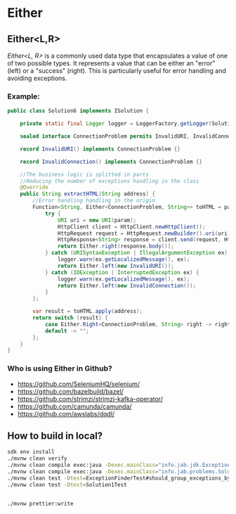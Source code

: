 # Either

## Either<L,R>

*Either<L, R>* is a commonly used data type that encapsulates a value of one of two possible types. It represents a value that can be either an "error" (left) or a "success" (right). This is particularly useful for error handling and avoiding exceptions.

### Example:

```java
public class Solution6 implements ISolution {

    private static final Logger logger = LoggerFactory.getLogger(Solution4.class);

    sealed interface ConnectionProblem permits InvalidURI, InvalidConnection {}

    record InvalidURI() implements ConnectionProblem {}

    record InvalidConnection() implements ConnectionProblem {}

    //The business logic is splitted in parts
    //Reducing the number of exceptions handling in the class
    @Override
    public String extractHTML(String address) {
        //Error handling handling in the origin
        Function<String, Either<ConnectionProblem, String>> toHTML = param -> {
            try {
                URI uri = new URI(param);
                HttpClient client = HttpClient.newHttpClient();
                HttpRequest request = HttpRequest.newBuilder().uri(uri).GET().build();
                HttpResponse<String> response = client.send(request, HttpResponse.BodyHandlers.ofString());
                return Either.right(response.body());
            } catch (URISyntaxException | IllegalArgumentException ex) {
                logger.warn(ex.getLocalizedMessage(), ex);
                return Either.left(new InvalidURI());
            } catch (IOException | InterruptedException ex) {
                logger.warn(ex.getLocalizedMessage(), ex);
                return Either.left(new InvalidConnection());
            }
        };

        var result = toHTML.apply(address);
        return switch (result) {
            case Either.Right<ConnectionProblem, String> right -> right.value();
            default -> "";
        };
    }
}
```

### Who is using Either in Github?

- https://github.com/SeleniumHQ/selenium/
- https://github.com/bazelbuild/bazel/
- https://github.com/strimzi/strimzi-kafka-operator/
- https://github.com/camunda/camunda/
- https://github.com/awslabs/dqdl/

## How to build in local?

```bash
sdk env install
./mvnw clean verify
./mvnw clean compile exec:java -Dexec.mainClass="info.jab.jdk.ExceptionFinderExample"
./mvnw clean compile exec:java -Dexec.mainClass="info.jab.problems.Solution1"
./mvnw clean test -Dtest=ExceptionFinderTest#should_group_exceptions_by_javaModule
./mvnw clean test -Dtest=Solution1Test


./mvnw prettier:write
```
